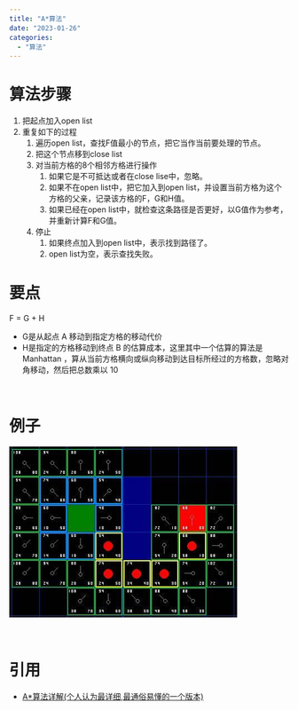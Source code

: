 ```yaml
---
title: "A*算法"
date: "2023-01-26"
categories: 
  - "算法"
---
```


# 算法步骤

1. 把起点加入open list
2. 重复如下的过程
    1. 遍历open list，查找F值最小的节点，把它当作当前要处理的节点。
    2. 把这个节点移到close list
    3. 对当前方格的8个相邻方格进行操作
        1. 如果它是不可抵达或者在close lise中，忽略。
        2. 如果不在open list中，把它加入到open list，并设置当前方格为这个方格的父亲，记录该方格的F，G和H值。
        3. 如果已经在open list中，就检查这条路径是否更好，以G值作为参考，并重新计算F和G值。
    4. 停止
        1. 如果终点加入到open list中，表示找到路径了。
        2. open list为空，表示查找失败。

# 要点

F = G + H

- G是从起点 A 移动到指定方格的移动代价
- H是指定的方格移动到终点 B 的估算成本，这里其中一个估算的算法是Manhattan ，算从当前方格横向或纵向移动到达目标所经过的方格数，忽略对角移动，然后把总数乘以 10

 

# 例子

[![](images/aa7e9a1f75965c668f98b6a22e6b572f.jpg)](http://127.0.0.1/?attachment_id=4970)

 

# 引用

- [A\*算法详解(个人认为最详细,最通俗易懂的一个版本)](https://blog.csdn.net/Zhouzi_heng/article/details/115035298)
